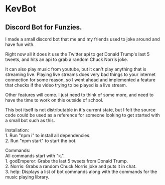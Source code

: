 # KevBot  
## Discord Bot for Funzies.  

I made a small discord bot that me and my friends used to joke around and have fun with.  
  
Right now all it does it use the Twitter api to get Donald Trump's last 5 tweets, and hits an api to grab a random Chuck Norris joke.

It can also play music from youtube, but it can't play anything that is streaming live. Playing live streams does very bad things to your internet connection for some reason, so I went ahead and implemented a feature that checks if the video trying to be played is a live stream.

Other features will come. I just need to think of some more, and need to have the time to work on this outside of school.

This bot itself is not distributable in it's current state, but I felt the source code could be used as a reference for someone looking to get started with a small bot such as this.

Installation: <br/>
    1. Run "npm i" to install all dependencies.<br/>
    2. Run "npm start" to start the bot.<br/>

Commands: <br/>
    All commands start with "k.".<br/>
    1. godEmperor: Grabs the last 5 tweets from Donald Trump.<br/>
    2. Norris: Grabs a random Chuck Norris joke and puts it in chat.<br/>
    3. help: Displays a list of bot commands along with the commands for the music playing library.<br/>